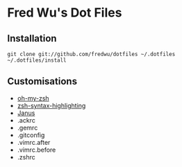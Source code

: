 # Fred Wu's Dot Files

## Installation

```shell
git clone git://github.com/fredwu/dotfiles ~/.dotfiles
~/.dotfiles/install
```
## Customisations

- [oh-my-zsh](https://github.com/robbyrussell/oh-my-zsh)
- [zsh-syntax-highlighting](https://github.com/zsh-users/zsh-syntax-highlighting)
- [Janus](https://github.com/carlhuda/janus)
- .ackrc
- .gemrc
- .gitconfig
- .vimrc.after
- .vimrc.before
- .zshrc